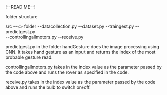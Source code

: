 !--READ ME--!

folder structure

src
--<<foldername>> folder
  --datacollection.py
  --dataset.py
  --traingest.py
  --predictgest.py  
--controllingallmotors.py
--receive.py

predictgest.py in the folder handGesture does the image processing using CNN. 
It takes hand gesture as an input and returns the index of the most probable gesture read.

controllingallmotors.py takes in the index value as the parameter passed by the code above and runs the rover as specified 
in the code.

receive.py takes in the index value as the parameter passed by the code above and runs the bulb to switch on/off.


